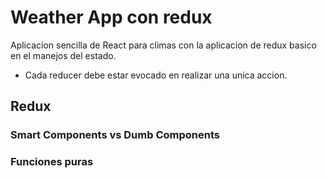 # Weather App con redux
Aplicacion sencilla de React para climas con  la aplicacion de redux basico en el manejos del estado.
* Cada reducer debe estar evocado en realizar una unica accion.
## Redux
### Smart Components vs Dumb Components
### Funciones puras
